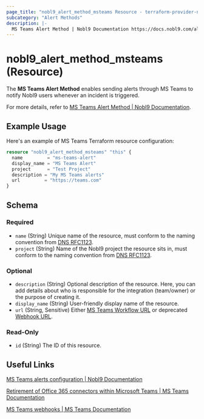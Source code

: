 ```yaml
---
page_title: "nobl9_alert_method_msteams Resource - terraform-provider-nobl9"
subcategory: "Alert Methods"
description: |-
  MS Teams Alert Method | Nobl9 Documentation https://docs.nobl9.com/alerting/alert-methods/ms-teams
---
```


# nobl9_alert_method_msteams (Resource)

The **MS Teams Alert Method** enables sending alerts through MS Teams to notify Nobl9 users whenever an incident is triggered.

For more details, refer to [MS Teams Alert Method | Nobl9 Documentation](https://docs.nobl9.com/alerting/alert-methods/ms-teams).

## Example Usage

Here's an example of MS Teams Terraform resource configuration:

```terraform
resource "nobl9_alert_method_msteams" "this" {
  name         = "ms-teams-alert"
  display_name = "MS Teams Alert"
  project      = "Test Project"
  description = "My MS Teams alerts"
  url		  = "https://teams.com"
}
```

<!-- schema generated by tfplugindocs -->
## Schema

### Required

- `name` (String) Unique name of the resource, must conform to the naming convention from [DNS RFC1123](https://kubernetes.io/docs/concepts/overview/working-with-objects/names/#names).
- `project` (String) Name of the Nobl9 project the resource sits in, must conform to the naming convention from [DNS RFC1123](https://kubernetes.io/docs/concepts/overview/working-with-objects/names/#names).

### Optional

- `description` (String) Optional description of the resource. Here, you can add details about who is responsible for the integration (team/owner) or the purpose of creating it.
- `display_name` (String) User-friendly display name of the resource.
- `url` (String, Sensitive) Either [MS Teams Workflow URL](https://docs.nobl9.com/alerting/alert-methods/ms-teams/#2) or deprecated [Webhook URL](https://docs.nobl9.com/alerting/alert-methods/ms-teams/#webhook-url-).

### Read-Only

- `id` (String) The ID of this resource.

## Useful Links

[MS Teams alerts configuration | Nobl9 Documentation](https://docs.nobl9.com/alerting/alert-methods/ms-teams)

[Retirement of Office 365 connectors within Microsoft Teams | MS Teams Documentation](https://devblogs.microsoft.com/microsoft365dev/retirement-of-office-365-connectors-within-microsoft-teams/)

[MS Teams webhooks | MS Teams Documentation](https://learn.microsoft.com/en-us/microsoftteams/platform/webhooks-and-connectors/how-to/add-incoming-webhook)